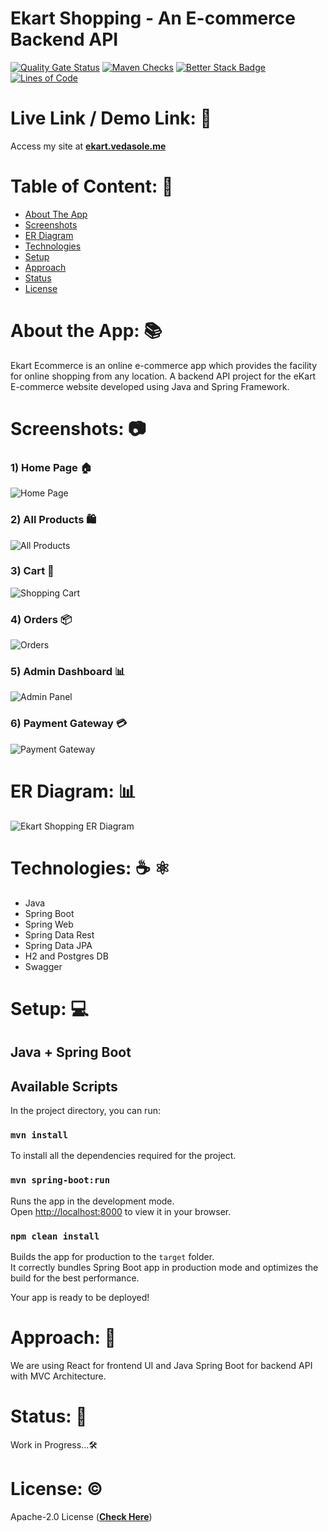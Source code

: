 # Ekart Shopping - An E-commerce Backend API

[![Quality Gate Status](https://sonarcloud.io/api/project_badges/measure?project=Biswajit-Behera_eKart-ecommerce-backend&metric=alert_status)](https://sonarcloud.io/summary/new_code?id=Biswajit-Behera_eKart-ecommerce-backend)
[![Maven Checks](https://github.com/Biswajit-Behera/eKart-ecommerce-backend/actions/workflows/maven-checks.yml/badge.svg)](https://github.com/Biswajit-Behera/eKart-ecommerce-backend/actions/workflows/maven-checks.yml)
[![Better Stack Badge](https://uptime.betterstack.com/status-badges/v1/monitor/1h7k6.svg)]((https://coders-arena.betteruptime.com))
[![Lines of Code](https://sonarcloud.io/api/project_badges/measure?project=Biswajit-Behera_eKart-ecommerce-backend&metric=ncloc)](https://sonarcloud.io/summary/new_code?id=Biswajit-Behera_eKart-ecommerce-backend)

# Live Link / Demo Link: 🔗
Access my site at **[ekart.vedasole.me](https://ekart.vedasole.me)**

# Table of Content: 📑

- [About The App](#about-the-app)
- [Screenshots](#screenshots)
- [ER Diagram](#er-diagram)
- [Technologies](#technologies)
- [Setup](#setup)
- [Approach](#approach)
- [Status](#status)
- [License](#license)

# About the App: 📚
Ekart Ecommerce is an online e-commerce app which provides the facility for online shopping from any location.
A backend API project for the eKart E-commerce website developed using Java and Spring Framework.

# Screenshots: 📷

### 1) Home Page 🏠
![Home Page](eKart_shopping_home.png)

### 2) All Products 🛍️
![All Products](eKart_shopping_all-products.png)

### 3) Cart 🛒
![Shopping Cart](eKart_shopping_cart.png)

### 4) Orders 📦
![Orders](eKart_shopping_orders.png)

### 5) Admin Dashboard 📊
![Admin Panel](eKart_shopping_admin-panel.png)

### 6) Payment Gateway 💳
![Payment Gateway](eKart_shopping_payment-gateway.png)

# ER Diagram: 📊
![Ekart Shopping ER Diagram](ekartdb-backend-ER-diagram.png)

# Technologies: ☕️  ⚛️

- Java
- Spring Boot
- Spring Web
- Spring Data Rest
- Spring Data JPA
- H2 and Postgres DB
- Swagger

# Setup: 💻

## Java + Spring Boot 

## Available Scripts

In the project directory, you can run:

### `mvn install`

To install all the dependencies required for the project.

### `mvn spring-boot:run`

Runs the app in the development mode.\
Open [http://localhost:8000](http://localhost:8000) to view it in your browser.


### `npm clean install`

Builds the app for production to the `target` folder.\
It correctly bundles Spring Boot app in production mode and optimizes the build for the best performance.

Your app is ready to be deployed!

# Approach: 🚶
We are using React for frontend UI and Java Spring Boot for backend API with MVC Architecture.

# Status: 📶
Work in Progress...🛠️

# License: ©️
Apache-2.0 License (**[Check Here](https://github.com/Biswajit-Behera/eKart-ecommerce-app/blob/master/LICENSE)**)